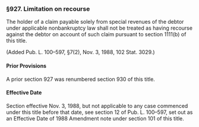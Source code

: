 ### §927. Limitation on recourse ###

The holder of a claim payable solely from special revenues of the debtor under applicable nonbankruptcy law shall not be treated as having recourse against the debtor on account of such claim pursuant to section 1111(b) of this title.

(Added Pub. L. 100–597, §7(2), Nov. 3, 1988, 102 Stat. 3029.)

#### Prior Provisions ####

A prior section 927 was renumbered section 930 of this title.

#### Effective Date ####

Section effective Nov. 3, 1988, but not applicable to any case commenced under this title before that date, see section 12 of Pub. L. 100–597, set out as an Effective Date of 1988 Amendment note under section 101 of this title.